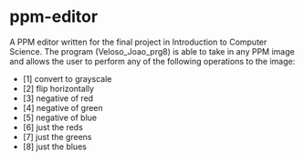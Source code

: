 # ppm-editor
A PPM editor written for the final project in Introduction to Computer Science. The program (Veloso_Joao_prg8) is able to take in any PPM image and allows the user to perform any of the following operations to the image:
- [1] convert to grayscale
- [2] flip horizontally
- [3] negative of red
- [4] negative of green
- [5] negative of blue
- [6] just the reds
- [7] just the greens
- [8] just the blues
